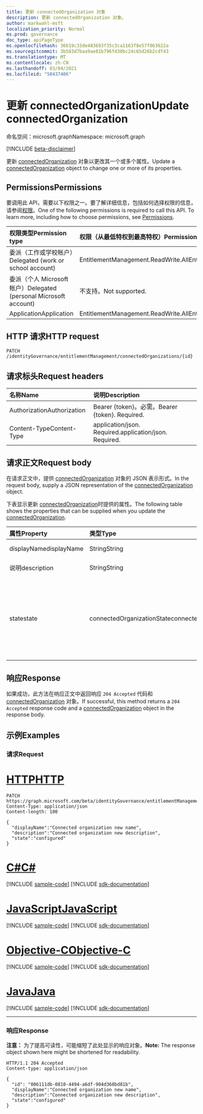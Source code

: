 ```yaml
---
title: 更新 connectedOrganization 对象
description: 更新 connectedOrganization 对象。
author: markwahl-msft
localization_priority: Normal
ms.prod: governance
doc_type: apiPageType
ms.openlocfilehash: 36619c33de483693f35c3ca1163f8e57f063622a
ms.sourcegitcommit: 3b583d7baa9ae81b796fd30bc24c65d26b2cdf43
ms.translationtype: MT
ms.contentlocale: zh-CN
ms.lasthandoff: 03/04/2021
ms.locfileid: "50437406"
---
```

# <a name="update-connectedorganization"></a><span data-ttu-id="dddb4-103">更新 connectedOrganization</span><span class="sxs-lookup"><span data-stu-id="dddb4-103">Update connectedOrganization</span></span>

<span data-ttu-id="dddb4-104">命名空间：microsoft.graph</span><span class="sxs-lookup"><span data-stu-id="dddb4-104">Namespace: microsoft.graph</span></span>

[!INCLUDE [beta-disclaimer](../../includes/beta-disclaimer.md)]

<span data-ttu-id="dddb4-105">更新 [connectedOrganization](../resources/connectedorganization.md) 对象以更改其一个或多个属性。</span><span class="sxs-lookup"><span data-stu-id="dddb4-105">Update a [connectedOrganization](../resources/connectedorganization.md) object to change one or more of its properties.</span></span>

## <a name="permissions"></a><span data-ttu-id="dddb4-106">Permissions</span><span class="sxs-lookup"><span data-stu-id="dddb4-106">Permissions</span></span>
<span data-ttu-id="dddb4-p101">要调用此 API，需要以下权限之一。要了解详细信息，包括如何选择权限的信息，请参阅[权限](/graph/permissions-reference)。</span><span class="sxs-lookup"><span data-stu-id="dddb4-p101">One of the following permissions is required to call this API. To learn more, including how to choose permissions, see [Permissions](/graph/permissions-reference).</span></span>

|<span data-ttu-id="dddb4-109">权限类型</span><span class="sxs-lookup"><span data-stu-id="dddb4-109">Permission type</span></span>|<span data-ttu-id="dddb4-110">权限（从最低特权到最高特权）</span><span class="sxs-lookup"><span data-stu-id="dddb4-110">Permissions (from least to most privileged)</span></span>|
|:---|:---|
|<span data-ttu-id="dddb4-111">委派（工作或学校帐户）</span><span class="sxs-lookup"><span data-stu-id="dddb4-111">Delegated (work or school account)</span></span>     | <span data-ttu-id="dddb4-112">EntitlementManagement.ReadWrite.All</span><span class="sxs-lookup"><span data-stu-id="dddb4-112">EntitlementManagement.ReadWrite.All</span></span> |
|<span data-ttu-id="dddb4-113">委派（个人 Microsoft 帐户）</span><span class="sxs-lookup"><span data-stu-id="dddb4-113">Delegated (personal Microsoft account)</span></span> | <span data-ttu-id="dddb4-114">不支持。</span><span class="sxs-lookup"><span data-stu-id="dddb4-114">Not supported.</span></span> |
|<span data-ttu-id="dddb4-115">Application</span><span class="sxs-lookup"><span data-stu-id="dddb4-115">Application</span></span>                            | <span data-ttu-id="dddb4-116">EntitlementManagement.ReadWrite.All</span><span class="sxs-lookup"><span data-stu-id="dddb4-116">EntitlementManagement.ReadWrite.All</span></span> |

## <a name="http-request"></a><span data-ttu-id="dddb4-117">HTTP 请求</span><span class="sxs-lookup"><span data-stu-id="dddb4-117">HTTP request</span></span>

<!-- {
  "blockType": "ignored"
}
-->
``` http
PATCH /identityGovernance/entitlementManagement/connectedOrganizations/{id}
```

## <a name="request-headers"></a><span data-ttu-id="dddb4-118">请求标头</span><span class="sxs-lookup"><span data-stu-id="dddb4-118">Request headers</span></span>
|<span data-ttu-id="dddb4-119">名称</span><span class="sxs-lookup"><span data-stu-id="dddb4-119">Name</span></span>|<span data-ttu-id="dddb4-120">说明</span><span class="sxs-lookup"><span data-stu-id="dddb4-120">Description</span></span>|
|:---|:---|
|<span data-ttu-id="dddb4-121">Authorization</span><span class="sxs-lookup"><span data-stu-id="dddb4-121">Authorization</span></span>|<span data-ttu-id="dddb4-p102">Bearer {token}。必需。</span><span class="sxs-lookup"><span data-stu-id="dddb4-p102">Bearer {token}. Required.</span></span>|
|<span data-ttu-id="dddb4-124">Content-Type</span><span class="sxs-lookup"><span data-stu-id="dddb4-124">Content-Type</span></span>|<span data-ttu-id="dddb4-p103">application/json. Required.</span><span class="sxs-lookup"><span data-stu-id="dddb4-p103">application/json. Required.</span></span>|

## <a name="request-body"></a><span data-ttu-id="dddb4-127">请求正文</span><span class="sxs-lookup"><span data-stu-id="dddb4-127">Request body</span></span>
<span data-ttu-id="dddb4-128">在请求正文中，提供 [connectedOrganization](../resources/connectedorganization.md) 对象的 JSON 表示形式。</span><span class="sxs-lookup"><span data-stu-id="dddb4-128">In the request body, supply a JSON representation of the [connectedOrganization](../resources/connectedorganization.md) object.</span></span>

<span data-ttu-id="dddb4-129">下表显示更新 [connectedOrganization](../resources/connectedorganization.md)时提供的属性。</span><span class="sxs-lookup"><span data-stu-id="dddb4-129">The following table shows the properties that can be supplied when you update the [connectedOrganization](../resources/connectedorganization.md).</span></span>

|<span data-ttu-id="dddb4-130">属性</span><span class="sxs-lookup"><span data-stu-id="dddb4-130">Property</span></span>|<span data-ttu-id="dddb4-131">类型</span><span class="sxs-lookup"><span data-stu-id="dddb4-131">Type</span></span>|<span data-ttu-id="dddb4-132">说明</span><span class="sxs-lookup"><span data-stu-id="dddb4-132">Description</span></span>|
|:---|:---|:---|
| <span data-ttu-id="dddb4-133">displayName</span><span class="sxs-lookup"><span data-stu-id="dddb4-133">displayName</span></span>  |<span data-ttu-id="dddb4-134">String</span><span class="sxs-lookup"><span data-stu-id="dddb4-134">String</span></span> | <span data-ttu-id="dddb4-135">连接的组织名称。</span><span class="sxs-lookup"><span data-stu-id="dddb4-135">The connected organization name.</span></span>  |
| <span data-ttu-id="dddb4-136">说明</span><span class="sxs-lookup"><span data-stu-id="dddb4-136">description</span></span>  |<span data-ttu-id="dddb4-137">String</span><span class="sxs-lookup"><span data-stu-id="dddb4-137">String</span></span> | <span data-ttu-id="dddb4-138">连接的组织说明。</span><span class="sxs-lookup"><span data-stu-id="dddb4-138">The connected organization description.</span></span> |
| <span data-ttu-id="dddb4-139">state</span><span class="sxs-lookup"><span data-stu-id="dddb4-139">state</span></span>        |<span data-ttu-id="dddb4-140">connectedOrganizationState</span><span class="sxs-lookup"><span data-stu-id="dddb4-140">connectedOrganizationState</span></span>|<span data-ttu-id="dddb4-141">已连接组织的状态定义具有请求者作用域类型的分配策略 `AllConfiguredConnectedOrganizationSubjects` 是否适用。</span><span class="sxs-lookup"><span data-stu-id="dddb4-141">The state of a connected organization defines whether assignment policies with requestor scope type `AllConfiguredConnectedOrganizationSubjects` are applicable or not.</span></span> <span data-ttu-id="dddb4-142">可取值为：`configured`、`proposed`。</span><span class="sxs-lookup"><span data-stu-id="dddb4-142">Possible values are: `configured`, `proposed`.</span></span>|

## <a name="response"></a><span data-ttu-id="dddb4-143">响应</span><span class="sxs-lookup"><span data-stu-id="dddb4-143">Response</span></span>

<span data-ttu-id="dddb4-144">如果成功，此方法在响应正文中返回响应 `204 Accepted` 代码和 [connectedOrganization](../resources/connectedorganization.md) 对象。</span><span class="sxs-lookup"><span data-stu-id="dddb4-144">If successful, this method returns a `204 Accepted` response code and a [connectedOrganization](../resources/connectedorganization.md) object in the response body.</span></span>

## <a name="examples"></a><span data-ttu-id="dddb4-145">示例</span><span class="sxs-lookup"><span data-stu-id="dddb4-145">Examples</span></span>

### <a name="request"></a><span data-ttu-id="dddb4-146">请求</span><span class="sxs-lookup"><span data-stu-id="dddb4-146">Request</span></span>

# <a name="http"></a>[<span data-ttu-id="dddb4-147">HTTP</span><span class="sxs-lookup"><span data-stu-id="dddb4-147">HTTP</span></span>](#tab/http)
<!-- {
  "blockType": "request",
  "name": "update_connectedorganization"
}
-->
``` http
PATCH https://graph.microsoft.com/beta/identityGovernance/entitlementManagement/connectedOrganizations/{id}
Content-Type: application/json
Content-length: 100

{
  "displayName":"Connected organization new name",
  "description":"Connected organization new description",
  "state":"configured"
}
```
# <a name="c"></a>[<span data-ttu-id="dddb4-148">C#</span><span class="sxs-lookup"><span data-stu-id="dddb4-148">C#</span></span>](#tab/csharp)
[!INCLUDE [sample-code](../includes/snippets/csharp/update-connectedorganization-csharp-snippets.md)]
[!INCLUDE [sdk-documentation](../includes/snippets/snippets-sdk-documentation-link.md)]

# <a name="javascript"></a>[<span data-ttu-id="dddb4-149">JavaScript</span><span class="sxs-lookup"><span data-stu-id="dddb4-149">JavaScript</span></span>](#tab/javascript)
[!INCLUDE [sample-code](../includes/snippets/javascript/update-connectedorganization-javascript-snippets.md)]
[!INCLUDE [sdk-documentation](../includes/snippets/snippets-sdk-documentation-link.md)]

# <a name="objective-c"></a>[<span data-ttu-id="dddb4-150">Objective-C</span><span class="sxs-lookup"><span data-stu-id="dddb4-150">Objective-C</span></span>](#tab/objc)
[!INCLUDE [sample-code](../includes/snippets/objc/update-connectedorganization-objc-snippets.md)]
[!INCLUDE [sdk-documentation](../includes/snippets/snippets-sdk-documentation-link.md)]

# <a name="java"></a>[<span data-ttu-id="dddb4-151">Java</span><span class="sxs-lookup"><span data-stu-id="dddb4-151">Java</span></span>](#tab/java)
[!INCLUDE [sample-code](../includes/snippets/java/update-connectedorganization-java-snippets.md)]
[!INCLUDE [sdk-documentation](../includes/snippets/snippets-sdk-documentation-link.md)]

---



### <a name="response"></a><span data-ttu-id="dddb4-152">响应</span><span class="sxs-lookup"><span data-stu-id="dddb4-152">Response</span></span>
<span data-ttu-id="dddb4-153">**注意：** 为了提高可读性，可能缩短了此处显示的响应对象。</span><span class="sxs-lookup"><span data-stu-id="dddb4-153">**Note:** The response object shown here might be shortened for readability.</span></span>
<!-- {
  "blockType": "response",
  "truncated": true,
  "@odata.type": "microsoft.graph.connectedOrganization"
}
-->
``` http
HTTP/1.1 204 Accepted
Content-type: application/json

{
  "id": "006111db-0810-4494-a6df-904d368bd81b",
  "displayName":"Connected organization new name",
  "description":"Connected organization new description",
  "state":"configured"
}
```

<!--
{
  "type": "#page.annotation",
  "description": "Update connectedOrganization",
  "keywords": "",
  "section": "documentation",
  "tocPath": "",
  "suppressions": [
  ]
}
-->


